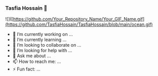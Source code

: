 ### Tasfia Hossain 👋

![]([https://github.com/Your_Repository_Name/Your_GIF_Name.gif](https://github.com/TasfiaHossain/TasfiaHossain/blob/main/ocean.gif)

- 🔭 I’m currently working on ...
- 🌱 I’m currently learning ...
- 👯 I’m looking to collaborate on ...
- 🤔 I’m looking for help with ...
- 💬 Ask me about ...
- 📫 How to reach me: ...
- ⚡ Fun fact: ...

